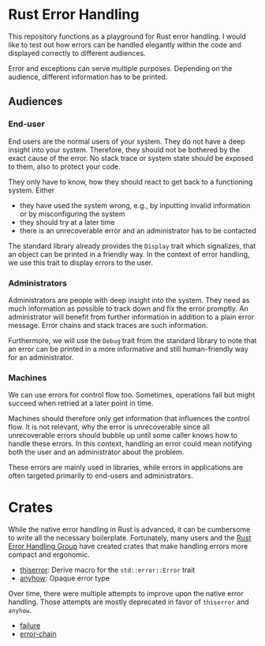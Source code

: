 # Rust Error Handling

This repository functions as a playground for Rust error handling. I would like to test out how errors can be handled elegantly within the code and displayed correctly to different audiences.

Error and exceptions can serve multiple purposes. Depending on the audience, different information has to be printed.

## Audiences

### End-user

End users are the normal users of your system. They do not have a deep insight into your system. Therefore, they should not be bothered by the exact cause of the error. No stack trace or system state should be exposed to them, also to protect your code.

They only have to know, how they should react to get back to a functioning system. Either

- they have used the system wrong, e.g., by inputting invalid information or by misconfiguring the system
- they should try at a later time
- there is an unrecoverable error and an administrator has to be contacted

The standard library already provides the `Display` trait which signalizes, that an object can be printed in a friendly way. In the context of error handling, we use this trait to display errors to the user.


### Administrators

Administrators are people with deep insight into the system. They need as much information as possible to track down and fix the error promptly. An administrator will benefit from further information in addition to a plain error message. Error chains and stack traces are such information.

Furthermore, we will use the `Debug` trait from the standard library to note that an error can be printed in a more informative and still human-friendly way for an administrator.


### Machines

We can use errors for control flow too. Sometimes, operations fail but might succeed when retried at a later point in time. 

Machines should therefore only get information that influences the control flow. It is not relevant, why the error is unrecoverable since all unrecoverable errors should bubble up until some caller knows how to handle these errors. In this context, handling an error could mean notifying both the user and an administrator about the problem.

These errors are mainly used in libraries, while errors in applications are often targeted primarily to end-users and administrators.


# Crates

While the native error handling in Rust is advanced, it can be cumbersome to write all the necessary boilerplate. Fortunately, many users and the [Rust Error Handling Group](https://github.com/rust-lang/project-error-handling) have created crates that make handling errors more compact and ergonomic.

- [thiserror](https://docs.rs/thiserror/latest/thiserror/): Derive macro for the `std::error::Error` trait
- [anyhow](https://docs.rs/anyhow/latest/anyhow/): Opaque error type

Over time, there were multiple attempts to improve upon the native error handling. Those attempts are mostly deprecated in favor of `thiserror` and `anyhow`.

- [failure](https://docs.rs/failure/0.1.8/failure/)
- [error-chain](https://docs.rs/error-chain/0.12.4/error_chain/)